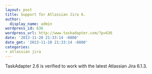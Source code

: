 ```yaml
---
layout: post
title: Support for Atlassian Jira 6.
author:
  display_name: admin
wordpress_id: 636
wordpress_url: http://www.taskadapter.com/?p=636
date: '2013-11-20 21:33:14 -0800'
date_gmt: '2013-11-20 21:33:14 -0800'
categories:
- atlassian jira
---
```

<p>TaskAdapter 2.6 is verified to work with the latest&nbsp;Atlassian Jira 6.1.3.</p>

